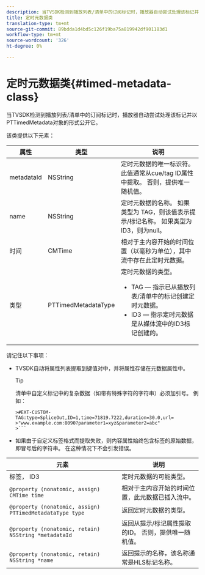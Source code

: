 ```yaml
---
description: 当TVSDK检测到播放列表/清单中的订阅标记时，播放器自动尝试处理该标记并以PTTimedMetadata对象的形式公开它。
title: 定时元数据类
translation-type: tm+mt
source-git-commit: 89bdda1d4bd5c126f19ba75a819942df901183d1
workflow-type: tm+mt
source-wordcount: '326'
ht-degree: 0%

---
```



# 定时元数据类{#timed-metadata-class}

当TVSDK检测到播放列表/清单中的订阅标记时，播放器自动尝试处理该标记并以PTTimedMetadata对象的形式公开它。

该类提供以下元素：

<table id="table_FFC56AC5B1E04DA99C9309C0223ABA90"> 
 <thead> 
  <tr> 
   <th colname="col1" class="entry"> 属性 </th> 
   <th colname="col02" class="entry"> 类型 </th> 
   <th colname="col2" class="entry"> 说明 </th> 
  </tr>
 </thead>
 <tbody> 
  <tr> 
   <td colname="col1"> <span class="codeph"> metadataId</span> </td> 
   <td colname="col02"><span class="codeph"> NSString</span> </td> 
   <td colname="col2"> 定时元数据的唯一标识符。 此值通常从cue/tag ID属性中提取。 否则，提供唯一随机值。 </td> 
  </tr> 
  <tr> 
   <td colname="col1"><span class="codeph"> name</span> </td> 
   <td colname="col02"><span class="codeph"> NSString</span></td> 
   <td colname="col2"> 定时元数据的名称。 如果类型为<span class="codeph"> TAG</span>，则该值表示提示/标记名称。 如果类型为<span class="codeph"> ID3</span>，则为null。 </td> 
  </tr> 
  <tr> 
   <td colname="col1"><span class="codeph"> 时间</span> </td> 
   <td colname="col02"><span class="codeph"> CMTime</span></td> 
   <td colname="col2"> 相对于主内容开始的时间位置（以毫秒为单位），其中流中存在此定时元数据。 </td> 
  </tr> 
  <tr> 
   <td colname="col1"><span class="codeph"> 类型</span> </td> 
   <td colname="col02"> <span class="codeph"> PTTimedMetadataType</span></td> 
   <td colname="col2">定时元数据的类型。 
    <ul id="ul_70FBFB33E9F846D8B38592560CCE9560"> 
     <li id="li_739D30561BFB4D9B97DF212E4880BA2C">TAG — 指示已从播放列表/清单中的标记创建定时元数据。 </li> 
     <li id="li_E785E1DEF1CC4D9DBE7764E5D05EFAFC">ID3 — 指示定时元数据是从媒体流中的ID3标记创建的。 </li> 
    </ul> </td> 
  </tr> 
 </tbody> 
</table>

<!--<a id="section_737CC47997F74F80A3C5C6171ADE120E"></a>-->

请记住以下事项：

* TVSDK自动将属性列表提取到键值对中，并将属性存储在元数据属性中。

   >[!TIP]
   >
   >清单中自定义标记中的复杂数据（如带有特殊字符的字符串）必须加引号。 例如：
   >
   >
   ```
   >#EXT-CUSTOM-TAG:type=SpliceOut,ID=1,time=71819.7222,duration=30.0,url=
   >"www.example.com:8090?parameter1=xyz&parameter2=abc"
   >```

* 如果由于自定义标签格式而提取失败，则内容属性始终包含标签的原始数据，即冒号后的字符串。 在这种情况下不会引发错误。

| 元素 | 说明 |
|---|---|
| 标签， ID3 | 定时元数据的可能类型。 |
| `@property (nonatomic, assign) CMTime time` | 相对于主内容开始的时间位置，此元数据已插入流中。 |
| `@property (nonatomic, assign) PTTimedMetadataType type` | 返回定时元数据的类型。 |
| `@property (nonatomic, retain) NSString *metadataId` | 返回从提示/标记属性提取的ID。 否则，提供唯一随机值。 |
| `@property (nonatomic, retain) NSString *name` | 返回提示的名称，该名称通常是HLS标记名称。 |

